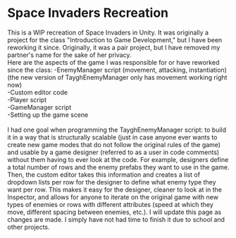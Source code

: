 # Space Invaders Recreation

This is a WIP recreation of Space Invaders in Unity. It was originally a project for the class "Introduction to Game Development,"
but I have been reworking it since. Originally, it was a pair project, but I have removed my partner's name for the sake of her privacy.
<br/>
Here are the aspects of the game I was responsible for or have reworked since the class:
-EnemyManager script (movement, attacking, instantiation) (the new version of TayghEnemyManager only has movement working right now) <br/>
-Custom editor code <br/>
-Player script <br/>
-GameManager script <br/>
-Setting up the game scene <br/>
<br/>
I had one goal when programming the TayghEnemyManager script: to build it in a way that is structurally scalable (just in case anyone ever
wants to create new game modes that do not follow the original rules of the game) and usable by a game designer (referred to as a user 
in code comments) without them having to ever look at the code. For example, designers define a total number of rows and the enemy prefabs
they want to use in the game. Then, the custom editor takes this information and creates a list of dropdown lists per row for the designer
to define what enemy type they want per row. This makes it easy for the designer, cleaner to look at in the Inspector, and allows for 
anyone to iterate on the original game with new types of enemies or rows with different attributes (speed at which they move, different
spacing between enemies, etc.). I will update this page as changes are made. I simply have not had time to finish it due to school and
other projects.

